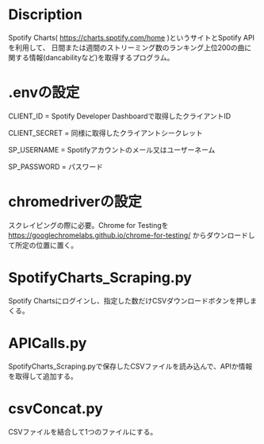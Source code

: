 # Discription
Spotify Charts( https://charts.spotify.com/home )というサイトとSpotify APIを利用して、
日間または週間のストリーミング数のランキング上位200の曲に関する情報(dancabilityなど)を取得するプログラム。

# .envの設定
CLIENT_ID = Spotify Developer Dashboardで取得したクライアントID

CLIENT_SECRET = 同様に取得したクライアントシークレット

SP_USERNAME = Spotifyアカウントのメール又はユーザーネーム

SP_PASSWORD = パスワード

# chromedriverの設定
スクレイピングの際に必要。Chrome for Testingを
 https://googlechromelabs.github.io/chrome-for-testing/ からダウンロードして所定の位置に置く。

# SpotifyCharts_Scraping.py
Spotify Chartsにログインし、指定した数だけCSVダウンロードボタンを押しまくる。

# APICalls.py
SpotifyCharts_Scraping.pyで保存したCSVファイルを読み込んで、APIか情報を取得して追加する。

# csvConcat.py
CSVファイルを結合して1つのファイルにする。
